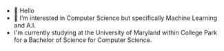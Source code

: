 - 👋 Hello
- 👀 I’m interested in Computer Science but specifically Machine Learning and A.I.
- I'm currently studying at the University of Maryland within College Park for a Bachelor of Science for Computer Science.

<!---
benjamin2jean/benjamin2jean is a ✨ special ✨ repository because its `README.md` (this file) appears on your GitHub profile.
You can click the Preview link to take a look at your changes.
--->
